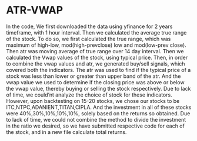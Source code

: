 # ATR-VWAP
In the code, We first downloaded the data using yfinance for 2 years timeframe, with 1 hour interval. Then we calculated the average true range of the stock. To do so, we first calculated the true range, which was maximum of high-low, mod(high-prevclose) low and mod(low-prev close). Then atr was moving average of true range over 14 day interval. Then we calculated the Vwap values of the stock, using typical price. 
Then, in order to combine the vwap values and atr, we generated buy/sell signals, which covered both the indicators. The atr was used to find if the typical price of a stock was less than lower or greater than upper band of the atr. And the vwap value we used to determine if the closing price was above or below the vwap value, thereby buying or selling the stock respectively.
Due to lack of time, we could’nt analyze the choice of stock for these indicators. However, upon backtesting on 15-20 stocks, we chose our stocks to be ITC,NTPC,ADANIENT,TITAN,CIPLA. And the investment in all of these stocks were 40%,30%,10%,10%,10%, solely based on the returns so obtained. Due to lack of time, we could not combine the method to divide the investment in the ratio we desired, so we have submitted respective code for each of the stock, and in a new file calculate total returns.
